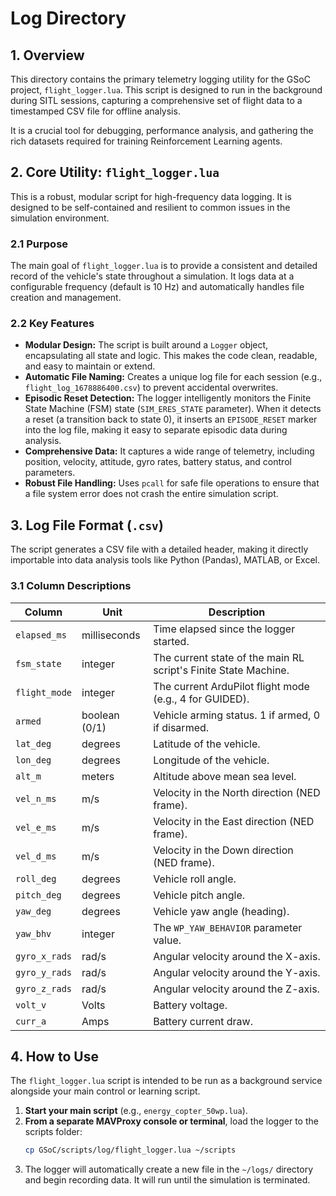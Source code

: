 # Log Directory

## 1. Overview

This directory contains the primary telemetry logging utility for the GSoC project, `flight_logger.lua`. This script is designed to run in the background during SITL sessions, capturing a comprehensive set of flight data to a timestamped CSV file for offline analysis.

It is a crucial tool for debugging, performance analysis, and gathering the rich datasets required for training Reinforcement Learning agents.

## 2. Core Utility: `flight_logger.lua`

This is a robust, modular script for high-frequency data logging. It is designed to be self-contained and resilient to common issues in the simulation environment.

### 2.1 Purpose

The main goal of `flight_logger.lua` is to provide a consistent and detailed record of the vehicle's state throughout a simulation. It logs data at a configurable frequency (default is 10 Hz) and automatically handles file creation and management.

### 2.2 Key Features

* **Modular Design:** The script is built around a `Logger` object, encapsulating all state and logic. This makes the code clean, readable, and easy to maintain or extend.
* **Automatic File Naming:** Creates a unique log file for each session (e.g., `flight_log_1678886400.csv`) to prevent accidental overwrites.
* **Episodic Reset Detection:** The logger intelligently monitors the Finite State Machine (FSM) state (`SIM_ERES_STATE` parameter). When it detects a reset (a transition back to state 0), it inserts an `EPISODE_RESET` marker into the log file, making it easy to separate episodic data during analysis.
* **Comprehensive Data:** It captures a wide range of telemetry, including position, velocity, attitude, gyro rates, battery status, and control parameters.
* **Robust File Handling:** Uses `pcall` for safe file operations to ensure that a file system error does not crash the entire simulation script.

## 3. Log File Format (`.csv`)

The script generates a CSV file with a detailed header, making it directly importable into data analysis tools like Python (Pandas), MATLAB, or Excel.

### 3.1 Column Descriptions

| Column          | Unit          | Description                                                                 |
| --------------- | ------------- | --------------------------------------------------------------------------- |
| `elapsed_ms`    | milliseconds  | Time elapsed since the logger started.                                      |
| `fsm_state`     | integer       | The current state of the main RL script's Finite State Machine.             |
| `flight_mode`   | integer       | The current ArduPilot flight mode (e.g., 4 for GUIDED).                     |
| `armed`         | boolean (0/1) | Vehicle arming status. 1 if armed, 0 if disarmed.                           |
| `lat_deg`       | degrees       | Latitude of the vehicle.                                                    |
| `lon_deg`       | degrees       | Longitude of the vehicle.                                                   |
| `alt_m`         | meters        | Altitude above mean sea level.                                              |
| `vel_n_ms`      | m/s           | Velocity in the North direction (NED frame).                                |
| `vel_e_ms`      | m/s           | Velocity in the East direction (NED frame).                                 |
| `vel_d_ms`      | m/s           | Velocity in the Down direction (NED frame).                                 |
| `roll_deg`      | degrees       | Vehicle roll angle.                                                         |
| `pitch_deg`     | degrees       | Vehicle pitch angle.                                                        |
| `yaw_deg`       | degrees       | Vehicle yaw angle (heading).                                                |
| `yaw_bhv`       | integer       | The `WP_YAW_BEHAVIOR` parameter value.                                      |
| `gyro_x_rads`   | rad/s         | Angular velocity around the X-axis.                                         |
| `gyro_y_rads`   | rad/s         | Angular velocity around the Y-axis.                                         |
| `gyro_z_rads`   | rad/s         | Angular velocity around the Z-axis.                                         |
| `volt_v`        | Volts         | Battery voltage.                                                            |
| `curr_a`        | Amps          | Battery current draw.                                                       |

## 4. How to Use

The `flight_logger.lua` script is intended to be run as a background service alongside your main control or learning script.

1.  **Start your main script** (e.g., `energy_copter_50wp.lua`).
2.  **From a separate MAVProxy console or terminal**, load the logger to the scripts folder:
    ```bash
    cp GSoC/scripts/log/flight_logger.lua ~/scripts
    ```
3.  The logger will automatically create a new file in the `~/logs/` directory and begin recording data. It will run until the simulation is terminated.
